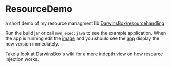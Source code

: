 ResourceDemo
============

a short demo of my resource managment lib [DarwinsBox/resourcehandling](https://github.com/Danny02/DarwinsBox/tree/master/ResourceHandling)

Run the build jar or call `mvn exec:java` to see the example application.
When the app is running edit the [image](src/main/resources/logo3.png) and you
should see the [app](src/main/java/de/darwin/resourcedemo/App.java) display the new version immediately.

Take a look at DarwinsBox's [wiki](https://github.com/Danny02/DarwinsBox/wiki/Resource-Injection) for a more indepth view on how resource injection works.